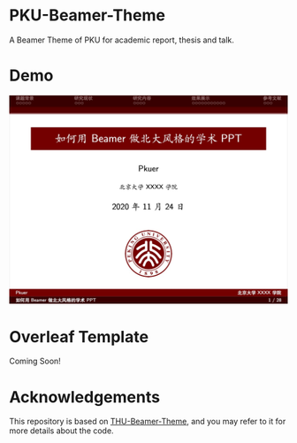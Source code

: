 # PKU-Beamer-Theme
 A Beamer Theme of PKU for academic report, thesis and talk.
# Demo
<img src="img/demo1.jpg" >

# Overleaf Template
Coming Soon!

# Acknowledgements
This repository is based on [THU-Beamer-Theme](https://github.com/Trinkle23897/THU-Beamer-Theme), and you may refer to it for more details about the code.
